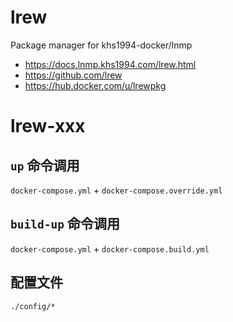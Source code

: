 # lrew

Package manager for khs1994-docker/lnmp

* https://docs.lnmp.khs1994.com/lrew.html
* https://github.com/lrew
* https://hub.docker.com/u/lrewpkg

# lrew-xxx

## `up` 命令调用

`docker-compose.yml` + `docker-compose.override.yml`

## `build-up` 命令调用

`docker-compose.yml` + `docker-compose.build.yml`

## 配置文件

`./config/*`
